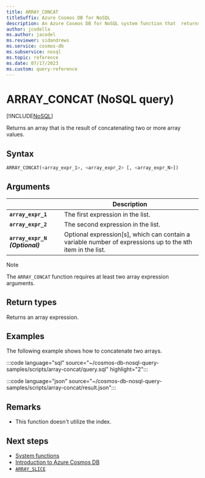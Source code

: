 ```yaml
---
title: ARRAY_CONCAT
titleSuffix: Azure Cosmos DB for NoSQL
description: An Azure Cosmos DB for NoSQL system function that  returns an array that is the result of concatenating two or more array values
author: jcodella
ms.author: jacodel
ms.reviewer: sidandrews
ms.service: cosmos-db
ms.subservice: nosql
ms.topic: reference
ms.date: 07/17/2023
ms.custom: query-reference
---
```


# ARRAY_CONCAT (NoSQL query)

[!INCLUDE[NoSQL](../../includes/appliesto-nosql.md)]

Returns an array that is the result of concatenating two or more array values.  

## Syntax

```sql
ARRAY_CONCAT(<array_expr_1>, <array_expr_2> [, <array_expr_N>])  
```  

## Arguments

| | Description |
| --- | --- |
| **`array_expr_1`** | The first expression in the list. |
| **`array_expr_2`** | The second expression in the list. |
| **`array_expr_N` *(Optional)*** | Optional expression\[s\], which can contain a variable number of expressions up to the `N`th item in the list. |

> [!NOTE]
> The `ARRAY_CONCAT` function requires at least two array expression arguments.

## Return types

Returns an array expression.  

## Examples

The following example shows how to concatenate two arrays.  

:::code language="sql" source="~/cosmos-db-nosql-query-samples/scripts/array-concat/query.sql" highlight="2":::  

:::code language="json" source="~/cosmos-db-nosql-query-samples/scripts/array-concat/result.json":::

## Remarks

- This function doesn't utilize the index.

## Next steps

- [System functions](system-functions.yml)
- [Introduction to Azure Cosmos DB](../../introduction.md)
- [`ARRAY_SLICE`](array-slice.md)
